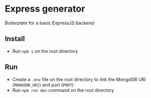 # Express generator

Boilerplate for a basic ExpressJS backend

## Install

- Run `npm i` on the root directory

## Run

- Create a `.env` file on the root directory to link the MongoDB URI (`MONGODB_URI`) and port (`PORT`)
- Run `npm run dev` command on the root directory
